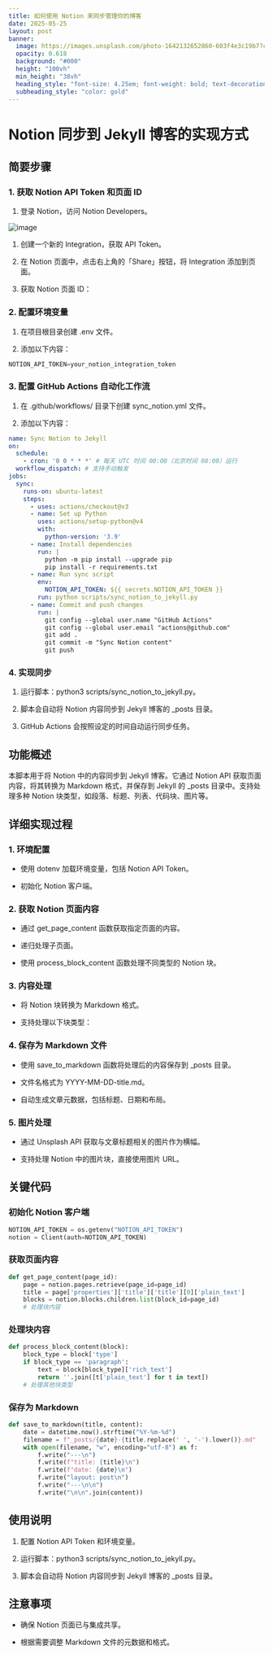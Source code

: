 ```yaml
---
title: 如何使用 Notion 来同步管理你的博客
date: 2025-05-25
layout: post
banner:
  image: https://images.unsplash.com/photo-1642132652860-603f4e3c19b7?crop=entropy&cs=tinysrgb&fit=max&fm=jpg&ixid=M3w2OTIwMzJ8MHwxfHJhbmRvbXx8fHx8fHx8fDE3NDgyMTE1NDh8&ixlib=rb-4.1.0&q=80&w=1080
  opacity: 0.618
  background: "#000"
  height: "100vh"
  min_height: "38vh"
  heading_style: "font-size: 4.25em; font-weight: bold; text-decoration: underline"
  subheading_style: "color: gold"
---
```


# Notion 同步到 Jekyll 博客的实现方式

## 简要步骤

### 1. 获取 Notion API Token 和页面 ID

1. 登录 Notion，访问 Notion Developers。

![image](https://prod-files-secure.s3.us-west-2.amazonaws.com/a7a0cc5a-89b9-4cda-8686-1fba0ca52f40/d19c1afe-dea5-4312-9333-786b0ba83054/image.png?X-Amz-Algorithm=AWS4-HMAC-SHA256&X-Amz-Content-Sha256=UNSIGNED-PAYLOAD&X-Amz-Credential=ASIAZI2LB466VPAOFMCC%2F20250525%2Fus-west-2%2Fs3%2Faws4_request&X-Amz-Date=20250525T221907Z&X-Amz-Expires=3600&X-Amz-Security-Token=IQoJb3JpZ2luX2VjEG4aCXVzLXdlc3QtMiJGMEQCIAm5dzhLYTR%2BMpNVEFMX7oxtGeRzYCtAHcsRAj6iNL%2FeAiBR57qIrJlGRSLHsGKRGF6mUxmvIRAgFY3F76XI1qqL0Sr%2FAwg3EAAaDDYzNzQyMzE4MzgwNSIM7bUMIgCXxakOUJqrKtwD%2F1BYZMVeftpzXHx9q7cseDalnyakRLzdPhy2yVH2lg%2Bs4WPkN0IWcz9DJOGxaRo2zO3itHb%2Fp1iRo%2FGUNYep4lJoCr6lKVgk%2BrdUzOZE%2B0oEtWcew79qA34zJU5qVz8KzD%2B0n6U1P4wRCxRJMCNdqtisDEqkxxPB0ungk0mWB74qJ1CO70DZTVKPnVLo%2FZwv%2FkXX5tMxTEND4DF53JhVSiB3H8o7krF7kWIwWZ1d31AkUJq553zBgm14vK5CCkmII5nP0E%2FigM1RMJgIetp1XuV0jGMCj8k6%2Bs7ViUzbLEjQmSh0V%2B22z5K97DRBMsTji0R%2Bk%2BqpuJdnjPCEuQdO7qhVZOhqRRHB13IZjHEMvn%2B%2BbNK1gNCrmgIg4alLeGBvwN9TYVrzO%2FKByEcCRIeuY1DvZ3SNGnGfxTyOP8t98st7GqkGEmbW7xt%2BOe%2BnsOdNiJwwTUZZpP6hDriZ46czxXooZJe7v9qCud1tulRr0iM%2BPPN4F81dSaKGwj1L%2FdGG6RQ2ypUjjFoLK6TSRXET%2BCFVGaSAtBtbcwsk95cG%2FdBWntKgLapcTCV4fzLCQAJ8pClSB%2F%2BWPbFBda%2FjxXsqyb4N8IGgrtla6iVL1aqdWv7J%2B9Ecslt8UKlt3AYwrarOwQY6pgELelPQy9mBIvlwklSshhioXezf24wQK8fMeSG%2Fw86k6Gzga5oxfDhntMHE28%2FXg%2BUD3kwTghngaQ%2F2gg7CcVqi%2B3t69js9K2OswovMRsnh03bR%2FEP%2BMKAPDZFPDiI991Pdf2I5m6TO%2FY1xvz%2BGf5XPwfUWbO191rUDTzZie1ySwRZU2GY3A9r82ZVggJBxEpFp1rxzh41plWCS%2B1CxRZpEJhhOYSed&X-Amz-Signature=28124f5451bc91768c6266499015c656f7b392649f87c681af73e9001d4f97b8&X-Amz-SignedHeaders=host&x-id=GetObject)

1. 创建一个新的 Integration，获取 API Token。

1. 在 Notion 页面中，点击右上角的「Share」按钮，将 Integration 添加到页面。

1. 获取 Notion 页面 ID：


### 2. 配置环境变量

1. 在项目根目录创建 .env 文件。

1. 添加以下内容：

```javascript
NOTION_API_TOKEN=your_notion_integration_token
```

### 3. 配置 GitHub Actions 自动化工作流

1. 在 .github/workflows/ 目录下创建 sync_notion.yml 文件。

1. 添加以下内容：

```yaml
name: Sync Notion to Jekyll
on:
  schedule:
    - cron: '0 0 * * *' # 每天 UTC 时间 00:00（北京时间 08:00）运行
  workflow_dispatch: # 支持手动触发
jobs:
  sync:
    runs-on: ubuntu-latest
    steps:
      - uses: actions/checkout@v3
      - name: Set up Python
        uses: actions/setup-python@v4
        with:
          python-version: '3.9'
      - name: Install dependencies
        run: |
          python -m pip install --upgrade pip
          pip install -r requirements.txt
      - name: Run sync script
        env:
          NOTION_API_TOKEN: ${{ secrets.NOTION_API_TOKEN }}
        run: python scripts/sync_notion_to_jekyll.py
      - name: Commit and push changes
        run: |
          git config --global user.name "GitHub Actions"
          git config --global user.email "actions@github.com"
          git add .
          git commit -m "Sync Notion content"
          git push
```

### 4. 实现同步

1. 运行脚本：python3 scripts/sync_notion_to_jekyll.py。

1. 脚本会自动将 Notion 内容同步到 Jekyll 博客的 _posts 目录。

1. GitHub Actions 会按照设定的时间自动运行同步任务。

## 功能概述

本脚本用于将 Notion 中的内容同步到 Jekyll 博客。它通过 Notion API 获取页面内容，将其转换为 Markdown 格式，并保存到 Jekyll 的 _posts 目录中。支持处理多种 Notion 块类型，如段落、标题、列表、代码块、图片等。

## 详细实现过程

### 1. 环境配置

- 使用 dotenv 加载环境变量，包括 Notion API Token。

- 初始化 Notion 客户端。

### 2. 获取 Notion 页面内容

- 通过 get_page_content 函数获取指定页面的内容。

- 递归处理子页面。

- 使用 process_block_content 函数处理不同类型的 Notion 块。

### 3. 内容处理

- 将 Notion 块转换为 Markdown 格式。

- 支持处理以下块类型：


### 4. 保存为 Markdown 文件

- 使用 save_to_markdown 函数将处理后的内容保存到 _posts 目录。

- 文件名格式为 YYYY-MM-DD-title.md。

- 自动生成文章元数据，包括标题、日期和布局。

### 5. 图片处理

- 通过 Unsplash API 获取与文章标题相关的图片作为横幅。

- 支持处理 Notion 中的图片块，直接使用图片 URL。

## 关键代码

### 初始化 Notion 客户端

```python
NOTION_API_TOKEN = os.getenv("NOTION_API_TOKEN")
notion = Client(auth=NOTION_API_TOKEN)
```

### 获取页面内容

```python
def get_page_content(page_id):
    page = notion.pages.retrieve(page_id=page_id)
    title = page['properties']['title']['title'][0]['plain_text']
    blocks = notion.blocks.children.list(block_id=page_id)
    # 处理块内容
```

### 处理块内容

```python
def process_block_content(block):
    block_type = block['type']
    if block_type == 'paragraph':
        text = block[block_type]['rich_text']
        return ''.join([t['plain_text'] for t in text])
    # 处理其他块类型
```

### 保存为 Markdown

```python
def save_to_markdown(title, content):
    date = datetime.now().strftime("%Y-%m-%d")
    filename = f"_posts/{date}-{title.replace(' ', '-').lower()}.md"
    with open(filename, "w", encoding="utf-8") as f:
        f.write("---\n")
        f.write(f"title: {title}\n")
        f.write(f"date: {date}\n")
        f.write("layout: post\n")
        f.write("---\n\n")
        f.write("\n\n".join(content))
```

## 使用说明

1. 配置 Notion API Token 和环境变量。

1. 运行脚本：python3 scripts/sync_notion_to_jekyll.py。

1. 脚本会自动将 Notion 内容同步到 Jekyll 博客的 _posts 目录。

## 注意事项

- 确保 Notion 页面已与集成共享。

- 根据需要调整 Markdown 文件的元数据和格式。